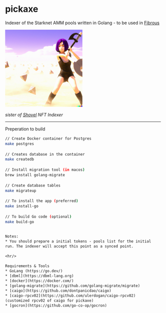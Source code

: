 # pickaxe

Indexer of the Starknet AMM pools written in Golang - to be used in [Fibrous](https://fibrous.finance)

<img src="./pickaxe.png" alt="pickaxe girl" width="250px">

*sister of [Shovel](https://github.com/tahos81/shovel) NFT Indexer*

<hr/>

Preperation to build

``` bash
// Create Docker container for Postgres
make postgres

// Creates database in the container
make createdb

// Install migration tool (in macos)
brew install golang-migrate

// Create database tables
make migrateup

// To install the app (preferred)
make install-go

// To build Go code (optional)
make build-go
```

```

Notes:
* You should prepare a initial tokens - pools list for the initial run. The indexer will accept this point as a synced point.

<hr/>

Requirements & Tools
* GoLang (https://go.dev/)
* [dbml](https://dbml-lang.org)
* [docker](https://docker.com/)
* [golang-migrate](https://github.com/golang-migrate/migrate)
* [caigo](https://github.com/dontpanicdao/caigo)
* [caigo-rpcv02](https://github.com/ulerdogan/caigo-rpcv02) (customized rpcv02 of caigo for pickaxe)
* [gocron](https://github.com/go-co-op/gocron)
